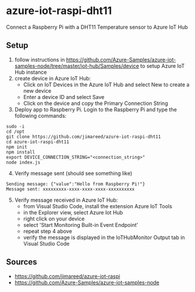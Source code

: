 # azure-iot-raspi-dht11
Connect a Raspberry Pi with a DHT11 Temperature sensor to Azure IoT Hub

## Setup

1. follow instructions in https://github.com/Azure-Samples/azure-iot-samples-node/tree/master/iot-hub/Samples/device to setup Azure IoT Hub instance
2. create device in Azure IoT Hub:
   - Click on IoT Devices in the Azure IoT Hub and select New to create a new device
   - Enter a device ID and select Save
   - Click on the device and copy the Primary Connection String
3. Deploy app to Raspberry Pi. Login to the Raspberry Pi and type the following commands:
```
sudo -i
cd /opt
git clone https://github.com/jimareed/azure-iot-raspi-dht11
cd azure-iot-raspi-dht11
npm init
npm install
export DEVICE_CONNECTION_STRING="<connection_string>"
node index.js
```
4. Verify message sent (should see something like)
```
Sending message: {"value":"Hello from Raspberry Pi!"}
Message sent: xxxxxxxxx-xxxx-xxxx-xxxx-xxxxxxxxxx
```
5. Verify message received in Azure IoT Hub:
   - from Visual Studio Code, install the extension Azure IoT Tools
   - in the Explorer view, select Azure Iot Hub
   - right click on your device
   - select 'Start Monitoring Built-in Event Endpoint'
   - repeat step 4 above
   - verify the message is displayed in the IoTHubMonitor Output tab in Visual Studio Code

## Sources
- https://github.com/jimareed/azure-iot-raspi
- https://github.com/Azure-Samples/azure-iot-samples-node
